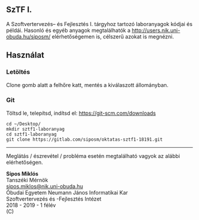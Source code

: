 ## SzTF I.

A Szoftvertervezés– és Fejlesztés I. tárgyhoz tartozó laboranyagok kódjai és példái. Hasonló és egyéb anyagok megtalálhatók a http://users.nik.uni-obuda.hu/siposm/ elérhetőségemen is, célszerű azokat is megnézni.

## Használat
### Letöltés
Clone gomb alatt a felhőre katt, mentés a kiválaszott állományban.

### Git
Töltsd le, telepítsd, indítsd el: https://git-scm.com/downloads
    
`cd ~/Desktop/`\
`mkdir sztf1-laboranyag`\
`cd sztf1-laboranyag`\
`git clone https://gitlab.com/siposm/oktatas-sztf1-18191.git`

---

Meglátás / észrevétel / probléma esetén megtalálható vagyok az alábbi elérhetőségen.


**Sipos Miklós**\
Tanszéki Mérnök\
sipos.miklos@nik.uni-obuda.hu\
Óbudai Egyetem Neumann János Informatikai Kar\
Szoftvertervezés és -Fejlesztés Intézet\
2018 - 2019 - 1 félév\
(C)
